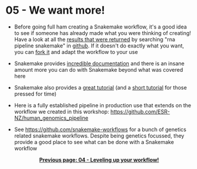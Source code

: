 # 05 - We want more!

- Before going full ham creating a Snakemake workflow, it's a good idea to see if someone has already made what you were thinking of creating! Have a look at all the [results that were returned](https://github.com/search?q=rna+pipeline+snakemake) by searching "rna pipeline snakemake" in [github](https://github.com/). If it doesn't do exactly what you want, you can [fork it](https://docs.github.com/en/free-pro-team@latest/github/getting-started-with-github/fork-a-repo) and adapt the workflow to your use

- Snakemake provides [incredible documentation](https://snakemake.readthedocs.io/en/stable/) and there is an insane amount more you can do with Snakemake beyond what was covered here

- Snakemake also provides a [great tutorial](https://snakemake.readthedocs.io/en/stable/tutorial/tutorial.html) (and a [short tutorial](https://snakemake.readthedocs.io/en/stable/tutorial/short.html) for those pressed for time)

- Here is a fully established pipeline in production use that extends on the workflow we created in this workshop: https://github.com/ESR-NZ/human_genomics_pipeline

- See https://github.com/snakemake-workflows for a bunch of genetics related snakemake workflows. Despite being genetics focussed, they provide a good place to see what can be done with a Snakemake workflow

<p align="center"><b><a href="https://github.com/leahkemp/RezBaz2020_snakemake_workshop/blob/master/workshop_material/04_leveling_up_your_workflow.md">Previous page: 04 - Leveling up your workflow!</a>
